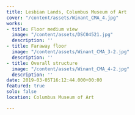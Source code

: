 ```yaml
---
title: Lesbian Lands, Columbus Museum of Art
cover: "/content/assets/Winant_CMA_4.jpg"
works:
- title: Floor medium view
  image: "/content/assets/DSC04521.jpg"
  description: ''
- title: Faraway floor
  image: "/content/assets/Winant_CMA_3-2.jpg"
  description: ''
- title: Overall structure
  image: "/content/assets/Winant_CMA_4-2.jpg"
  description: ''
date: 2019-03-05T16:12:44.000+00:00
featured: true
solo: false
location: Columbus Museum of Art

---
```

